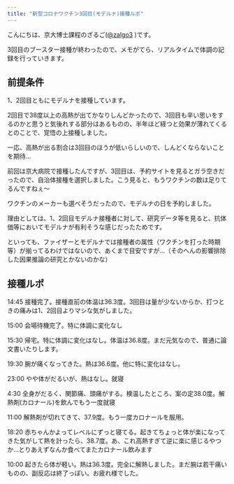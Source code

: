 ```yaml
---
title: "新型コロナワクチン3回目(モデルナ)接種ルポ"
---
```


こんにちは、京大博士課程のざるご([@zalgo3](https://www.twitter.com/zalgo3) )です。

3回目のブースター接種が終わったので、メモがてら、リアルタイムで体調の記録を行っていきます。

## 前提条件

1、2回目ともにモデルナを接種しています。

2回目で38度以上の高熱が出てかなりしんどかったので、3回目も辛い思いをするのかと思うと気後れする部分はあるものの、半年ほど経つと効果が薄れてくるとのことで、覚悟の上接種しました。

一応、高熱が出る割合は3回目のほうが低いらしいので、しんどくならないことを期待…

前回は京大病院で接種したんですが、3回目は、予約サイトを見るとガラ空きだったので、自治体接種を選択しました。こう見ると、もうワクチンの数は足りてるんですねぇ〜

ワクチンのメーカーも選べそうだったので、モデルナの日を予約しました。

理由としては、1、2回目モデルナ接種者に対して、研究データ等を見ると、抗体価等においてモデルナが有利そうな感じだったためです。

といっても、ファイザーとモデルナでは接種者の属性（ワクチンを打った時期等）が揃ってるわけではないので、あくまで目安ですが…（そのへんの影響排除した因果推論の研究とかないのかな）

## 接種ルポ

14:45 接種完了。接種直前の体温は36.3度。3回目は量が少ないからか、打つときの痛みは1、2回目よりマシな気がしました。

15:00 会場待機完了。特に体調に変化なし

15:30 帰宅。特に体調に変化はなし。体温は36.8度。まだ元気なので、普通に論文書いたりします。

19:30 腕が痛くなってきた。熱は36.6度。他に特に変化はなし。

23:00 やや体がだるいが、熱はなし。就寝

4:30 全身がだるく、関節痛、頭痛がする。検温したところ、案の定38.0度。解熱剤(カロナール)を飲んでもう一度就寝

11:00 解熱剤が切れてきて、37.9度。もう一度カロナールを服用。

18:20 赤ちゃんかよってレベルにずっと寝てる。起きてちょっと体が楽になってきた気がして熱を計ったら、38.7度。あ、これ高熱すぎて逆に楽に感じるやつか…とりあえずなんか食べてまたカロナール飲みます

10:00 起きたら体が軽い。熱は36.3度。完全に解熱しました。まだ腕は若干痛いものの、副反応は終了っぽい。お疲れ様でした。